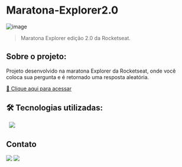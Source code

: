 # Maratona-Explorer2.0

![image](https://user-images.githubusercontent.com/105132452/191086119-dc6a366e-7029-4c1f-9504-e0f14163703d.png)

> Maratona Explorer edição 2.0 da Rocketseat.
## Sobre o projeto:

Projeto desenvolvido na maratona Explorer da Rocketseat, onde você coloca sua pergunta e é retornado uma resposta aleatória. 

[🔗 Clique aqui para acessar](https://AndersonRodrigs.github.io/MaratonaEX/)

## 🛠 Tecnologias utilizadas:

<div display="block">
<img src="https://img.shields.io/badge/HTML5-E34F26?style=for-the-badge&logo=html5&logoColor=white" alt="">
<img src="https://img.shields.io/badge/CSS3-1572B6?style=for-the-badge&logo=css3&logoColor=white" alt="">
<img src="https://img.shields.io/badge/JavaScript-F7DF1E?style=for-the-badge&logo=javascript&logoColor=black" />
</div>

<!--# Autor:-->
## Contato
<a href="https://www.linkedin.com/in/anderson-r-souza" target="_blank"><img src="https://img.shields.io/badge/-LinkedIn-%230077B5?style=for-the-badge&logo=linkedin&logoColor=white" target="_blank"></a> 
<a href = "mailto:anderson.rodriguesouz@gmail.com"><img src="https://img.shields.io/badge/-Gmail-%23333?style=for-the-badge&logo=gmail&logoColor=white" target="_blank"></a>
